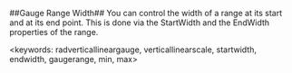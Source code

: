 ##Gauge Range Width##
You can control the width of a range at its start and at its end point. This is done via the StartWidth and the EndWidth properties of the range.

<keywords: radverticallineargauge, verticallinearscale, startwidth, endwidth, gaugerange, min, max> 
